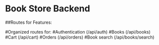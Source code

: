 # Book Store Backend


##Routes for Features:

#Organized routes for:
#Authentication (/api/auth)
#Books (/api/books)
#Cart (/api/cart)
#Orders (/api/orders)
#Book search (/api/books/search)